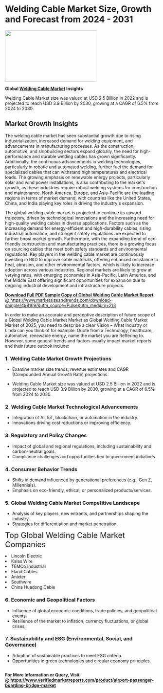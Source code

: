 <H1>Welding Cable Market Size, Growth and Forecast from 2024 - 2031</H1><img class="aligncenter size-medium wp-image-584254" src="https://thirdeyenews.in/wp-content/uploads/2024/09/Global-Market-Research-300x168.jpeg" alt="" width="300" height="168" /><p><strong>Global&nbsp;<a href="https://www.marketsizeandtrends.com/download-sample/498169/&amp;utm_source=Pulse&amp;utm_medium=213">Welding Cable Market</a> Insights</strong></p><p>Welding Cable Market size was valued at USD 2.5 Billion in 2022 and is projected to reach USD 3.9 Billion by 2030, growing at a CAGR of 6.5% from 2024 to 2030.</p><p><h2>Market Growth Insights</h2> <p>The welding cable market has seen substantial growth due to rising industrialization, increased demand for welding equipment, and advancements in manufacturing processes. As the construction, automotive, and shipbuilding sectors expand globally, the need for high-performance and durable welding cables has grown significantly. Additionally, the continuous advancements in welding technologies, particularly in robotic and automated welding, further fuel the demand for specialized cables that can withstand high temperatures and electrical loads. The growing emphasis on renewable energy projects, particularly solar and wind power installations, is also contributing to the market's growth, as these industries require robust welding systems for construction and maintenance. North America, Europe, and Asia-Pacific are the leading regions in terms of market demand, with countries like the United States, China, and India playing key roles in driving the industry's expansion.</p> <p><a href="#"></a></p> <p>The global welding cable market is projected to continue its upward trajectory, driven by technological innovations and the increasing need for high-quality welding cables in diverse applications. Factors such as the increasing demand for energy-efficient and high-durability cables, rising industrial automation, and stringent safety regulations are expected to further boost market growth. Furthermore, with the expanding trend of eco-friendly construction and manufacturing practices, there is a growing focus on sourcing cables that meet both safety standards and environmental regulations. Key players in the welding cable market are continuously investing in R&D to improve cable materials, offering enhanced resistance to heat, abrasion, and other environmental factors, which is likely to increase adoption across various industries. Regional markets are likely to grow at varying rates, with emerging economies in Asia-Pacific, Latin America, and the Middle East offering significant opportunities for expansion due to ongoing industrial development and infrastructure projects.</p> <p><a href="#"></p><p><span class=""><strong>Download Full PDF Sample Copy of Global Welding Cable Market Report</strong> @ <a href="https://www.marketsizeandtrends.com/download-sample/498169/&amp;utm_source=Pulse&amp;utm_medium=213" target="_blank">https://www.marketsizeandtrends.com/download-sample/498169/&amp;utm_source=Pulse&amp;utm_medium=213</a></span></p><p>In order to make an accurate and perceptive description of future scope of a Global&nbsp;Welding Cable Market Market as Global&nbsp;Welding Cable Market Market of 2025, you need to describe a clear Vision &ndash; What Industry or Linda can you think of for example: Quote from a Technology, healthcare, automotive, renewable energy, name the market you are Reffering to. However, some general trends and factors usually impact market reports and their future outlook include:</p><h3>1.&nbsp;<strong>Welding Cable Market Growth Projections</strong></h3><ul><li>Examine market size trends, revenue estimates and CAGR (Compounded Annual Growth Rate) projections.</li><li><p>Welding Cable Market size was valued at USD 2.5 Billion in 2022 and is projected to reach USD 3.9 Billion by 2030, growing at a CAGR of 6.5% from 2024 to 2030.</p></li></ul><h3>2.&nbsp;<strong>Welding Cable Market Technological Advancements</strong></h3><ul><li>Integration of AI, IoT, blockchain, or automation in the industry.</li><li>Innovations driving cost reductions or improving efficiency.</li></ul><h3>3.&nbsp;<strong>Regulatory and Policy Changes</strong></h3><ul><li>Impact of global and regional regulations, including sustainability and carbon-neutral goals.</li><li>Compliance challenges and opportunities tied to government initiatives.</li></ul><h3>4.&nbsp;<strong>Consumer Behavior Trends</strong></h3><ul><li>Shifts in demand influenced by generational preferences (e.g., Gen Z, Millennials).</li><li>Emphasis on eco-friendly, ethical, or personalized products/services.</li></ul><h3>5.&nbsp;<strong>Global Welding Cable Market Competitive Landscape</strong></h3><ul><li>Analysis of key players, new entrants, and partnerships shaping the industry.</li><li>Strategies for differentiation and market penetration.</li></ul><p data-pm-slice="1 1 []"><span style="color: inherit; font-family: inherit; font-size: 25px;">Top Global Welding Cable Market Companies</span></p><div class="" data-test-id=""><p><li>Lincoln Electric</li><li> Kalas Wire</li><li> TEMCo Industrial</li><li> Eland Cables</li><li> Anixter</li><li> Southwire</li><li> China Huadong Cable</li></p></div><h3>6.&nbsp;<strong>Economic and Geopolitical Factors</strong></h3><ul><li>Influence of global economic conditions, trade policies, and geopolitical events.</li><li>Resilience of the market to inflation, currency fluctuations, or global crises.</li></ul><h3>7.&nbsp;<strong>Sustainability and ESG (Environmental, Social, and Governance)</strong></h3><ul><li>Adoption of sustainable practices to meet ESG criteria.</li><li>Opportunities in green technologies and circular economy principles.</li></ul><h2><strong style="font-size: 14px;">For More Information or Query, Visit @&nbsp;</strong><a style="background-color: #ffffff; font-size: 14px;" href="https://www.marketsizeandtrends.com/report/welding-cable-market/" target="_blank">https://www.verifiedmarketreports.com/product/airport-passenger-boarding-bridge-market</a></h2>
